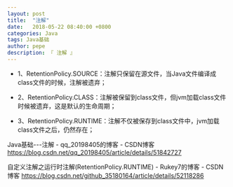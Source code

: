 ```yaml
---
layout: post
title:  "注解"
date:   2018-05-22 08:40:00 +0800
categories: Java
tags: Java基础
author: pepe
description: 『 注解 』
---
```


* 1、RetentionPolicy.SOURCE：注解只保留在源文件，当Java文件编译成class文件的时候，注解被遗弃；

* 2、RetentionPolicy.CLASS：注解被保留到class文件，但jvm加载class文件时候被遗弃，这是默认的生命周期；

* 3、RetentionPolicy.RUNTIME：注解不仅被保存到class文件中，jvm加载class文件之后，仍然存在；





Java基础---注解 - qq_20198405的博客 - CSDN博客
https://blog.csdn.net/qq_20198405/article/details/51842727

自定义注解之运行时注解(RetentionPolicy.RUNTIME) - Rukey7的博客 - CSDN博客
https://blog.csdn.net/github_35180164/article/details/52118286


























